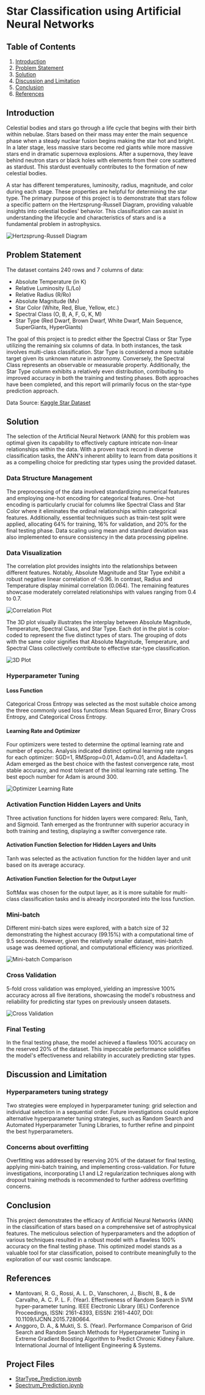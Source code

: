 # Star Classification using Artificial Neural Networks

## Table of Contents
1. [Introduction](#introduction)
2. [Problem Statement](#problem-statement)
3. [Solution](#solution)
4. [Discussion and Limitation](#discussion-and-limitation)
5. [Conclusion](#conclusion)
6. [References](#references)

## Introduction
Celestial bodies and stars go through a life cycle that begins with their birth within nebulae. Stars based on their mass may enter the main sequence phase when a steady nuclear fusion begins making the star hot and bright. In a later stage, less massive stars become red giants while more massive stars end in dramatic supernova explosions. After a supernova, they leave behind neutron stars or black holes with elements from their core scattered as stardust. This stardust eventually contributes to the formation of new celestial bodies.

A star has different temperatures, luminosity, radius, magnitude, and color during each stage. These properties are helpful for determining the star type. The primary purpose of this project is to demonstrate that stars follow a specific pattern on the Hertzsprung-Russell Diagram, providing valuable insights into celestial bodies' behavior. This classification can assist in understanding the lifecycle and characteristics of stars and is a fundamental problem in astrophysics.

![Hertzsprung-Russell Diagram](https://github.com/aidenliw/Star-Classification-ANN/blob/main/images/hertzsprung-russell-diagram.jpg)

## Problem Statement
The dataset contains 240 rows and 7 columns of data:
- Absolute Temperature (in K)
- Relative Luminosity (L/Lo)
- Relative Radius (R/Ro)
- Absolute Magnitude (Mv)
- Star Color (White, Red, Blue, Yellow, etc.)
- Spectral Class (O, B, A, F, G, K, M)
- Star Type (Red Dwarf, Brown Dwarf, White Dwarf, Main Sequence, SuperGiants, HyperGiants)

The goal of this project is to predict either the Spectral Class or Star Type utilizing the remaining six columns of data. In both instances, the task involves multi-class classification. Star Type is considered a more suitable target given its unknown nature in astronomy. Conversely, the Spectral Class represents an observable or measurable property. Additionally, the Star Type column exhibits a relatively even distribution, contributing to improved accuracy in both the training and testing phases. Both approaches have been completed, and this report will primarily focus on the star-type prediction approach.

Data Source: [Kaggle Star Dataset](https://www.kaggle.com/datasets/deepu1109/star-dataset)

## Solution
The selection of the Artificial Neural Network (ANN) for this problem was optimal given its capability to effectively capture intricate non-linear relationships within the data. With a proven track record in diverse classification tasks, the ANN's inherent ability to learn from data positions it as a compelling choice for predicting star types using the provided dataset.

### Data Structure Management
The preprocessing of the data involved standardizing numerical features and employing one-hot encoding for categorical features. One-hot encoding is particularly crucial for columns like Spectral Class and Star Color where it eliminates the ordinal relationships within categorical features. Additionally, essential techniques such as train-test split were applied, allocating 64% for training, 16% for validation, and 20% for the final testing phase. Data scaling using mean and standard deviation was also implemented to ensure consistency in the data processing pipeline.

### Data Visualization
The correlation plot provides insights into the relationships between different features. Notably, Absolute Magnitude and Star Type exhibit a robust negative linear correlation of -0.96. In contrast, Radius and Temperature display minimal correlation (0.064). The remaining features showcase moderately correlated relationships with values ranging from 0.4 to 0.7.

![Correlation Plot](https://github.com/aidenliw/Star-Classification-ANN/blob/main/images/correlation-plot.png)

The 3D plot visually illustrates the interplay between Absolute Magnitude, Temperature, Spectral Class, and Star Type. Each dot in the plot is color-coded to represent the five distinct types of stars. The grouping of dots with the same color signifies that Absolute Magnitude, Temperature, and Spectral Class collectively contribute to effective star-type classification.

![3D Plot](https://github.com/aidenliw/Star-Classification-ANN/blob/main/images/3d-plot.png)

### Hyperparameter Tuning
#### Loss Function
Categorical Cross Entropy was selected as the most suitable choice among the three commonly used loss functions: Mean Squared Error, Binary Cross Entropy, and Categorical Cross Entropy.

#### Learning Rate and Optimizer 
Four optimizers were tested to determine the optimal learning rate and number of epochs. Analysis indicated distinct optimal learning rate ranges for each optimizer: SGD=1, RMSprop=0.01, Adam=0.01, and Adadelta=1. Adam emerged as the best choice with the fastest convergence rate, most stable accuracy, and most tolerant of the initial learning rate setting. The best epoch number for Adam is around 300.

![Optimizer Learning Rate](https://github.com/aidenliw/Star-Classification-ANN/blob/main/images/optimizer-learning-rate.png)

### Activation Function Hidden Layers and Units 
Three activation functions for hidden layers were compared: Relu, Tanh, and Sigmoid. Tanh emerged as the frontrunner with superior accuracy in both training and testing, displaying a swifter convergence rate.

#### Activation Function Selection for Hidden Layers and Units 
Tanh was selected as the activation function for the hidden layer and unit based on its average accuracy.

#### Activation Function Selection for the Output Layer 
SoftMax was chosen for the output layer, as it is more suitable for multi-class classification tasks and is already incorporated into the loss function.

### Mini-batch
Different mini-batch sizes were explored, with a batch size of 32 demonstrating the highest accuracy (99.15%) with a computational time of 9.5 seconds. However, given the relatively smaller dataset, mini-batch usage was deemed optional, and computational efficiency was prioritized.

![Mini-batch Comparison](https://github.com/aidenliw/Star-Classification-ANN/blob/main/images/mini-batch-comparison.png)

### Cross Validation
5-fold cross validation was employed, yielding an impressive 100% accuracy across all five iterations, showcasing the model's robustness and reliability for predicting star types on previously unseen datasets.

![Cross Validation](https://github.com/aidenliw/Star-Classification-ANN/blob/main/images/cross-validation.png)

### Final Testing
In the final testing phase, the model achieved a flawless 100% accuracy on the reserved 20% of the dataset. This impeccable performance solidifies the model's effectiveness and reliability in accurately predicting star types.

## Discussion and Limitation
### Hyperparameters tuning strategy
Two strategies were employed in hyperparameter tuning: grid selection and individual selection in a sequential order. Future investigations could explore alternative hyperparameter tuning strategies, such as Random Search and Automated Hyperparameter Tuning Libraries, to further refine and pinpoint the best hyperparameters.

### Concerns about overfitting
Overfitting was addressed by reserving 20% of the dataset for final testing, applying mini-batch training, and implementing cross-validation. For future investigations, incorporating L1 and L2 regularization techniques along with dropout training methods is recommended to further address overfitting concerns.

## Conclusion
This project demonstrates the efficacy of Artificial Neural Networks (ANN) in the classification of stars based on a comprehensive set of astrophysical features. The meticulous selection of hyperparameters and the adoption of various techniques resulted in a robust model with a flawless 100% accuracy on the final testing phase. This optimized model stands as a valuable tool for star classification, poised to contribute meaningfully to the exploration of our vast cosmic landscape.

## References
- Mantovani, R. G., Rossi, A. L. D., Vanschoren, J., Bischl, B., & de Carvalho, A. C. P. L. F. (Year). Effectiveness of Random Search in SVM hyper-parameter tuning. IEEE Electronic Library (IEL) Conference Proceedings, ISSN: 2161-4393, EISSN: 2161-4407, DOI: 10.1109/IJCNN.2015.7280664.
- Anggoro, D. A., & Mukti, S. S. (Year). Performance Comparison of Grid Search and Random Search Methods for Hyperparameter Tuning in Extreme Gradient Boosting Algorithm to Predict Chronic Kidney Failure. International Journal of Intelligent Engineering & Systems.

## Project Files
- [StarType_Prediction.ipynb](https://github.com/aidenliw/Star-Classification-ANN/blob/main/StarType_Prediction.ipynb)
- [Spectrum_Prediction.ipynb](https://github.com/aidenliw/Star-Classification-ANN/blob/main/Spectrum_Prediction.ipynb)
